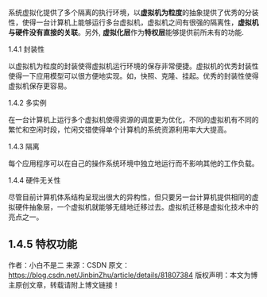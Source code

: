 系统虚拟化提供了多个隔离的执行环境，以**虚拟机为粒度**的抽象提供了优秀的分装性，使得一台计算机上能够运行多台虚拟机，虚拟机之间有很强的隔离性，**虚拟机与硬件没有直接的关联**。另外, **虚拟化层**作为**特权层**能够提供前所未有的功能.



1.4.1 封装性

以虚拟机为粒度的封装使得虚拟机运行环境的保存非常便捷。虚拟机的优秀封装性使得一下应用模型可以很方便地实现。如，快照、克隆、挂起。优秀的封装性使得虚拟机保存更容易。

1.4.2 多实例

在一台计算机上运行多个虚拟机使得资源的调度更为优化，不同的虚拟机有不同的繁忙和空闲时段，忙闲交错使得单个计算机的系统资源利用率大大提高。

1.4.3 隔离

每个应用程序可以在自己的操作系统环境中独立地运行而不影响其他的工作负载。

1.4.4 硬件无关性

尽管目前计算机体系结构呈现出很大的异构性，但只要另一台计算机提供相同的虚拟硬件抽象层，一个虚拟机就能够无缝地迁移过去。虚拟机迁移是虚拟化技术中的亮点之一。

1.4.5 特权功能
--------------------- 
作者：小白不是二 
来源：CSDN 
原文：https://blog.csdn.net/JinbinZhu/article/details/81807384 
版权声明：本文为博主原创文章，转载请附上博文链接！